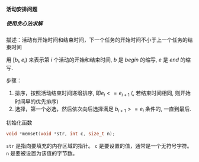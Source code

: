 #### 活动安排问题

##### 使用贪心法求解

描述：活动有开始时间和结束时间，下一个任务的开始时间不小于上一个任务的结束时间

用 $[b_i, e_i)$ 来表示第 $i$ 个活动的开始和结束时间, $b$ 是 $begin$ 的缩写, $e$ 是 $end$ 的缩写.

步骤：

1. 排序，按照活动结束时间递增排序, 即$e_i <= e_{i+1}$                                                       (, 若结束时间相同, 则开始时间早的优先排序)
2. 选择，第一个必选，然后依次向后选择满足 $b_{i + 1} >= e_i$ 条件的, 一直到最后.

初始化函数

```cpp
void *memset(void *str, int c, size_t n);
```

`str` 是指向要填充的内存区域的指针。
`c` 是要设置的值，通常是一个无符号字符。
`n` 是要被设置为该值的字节数。